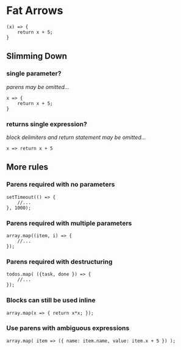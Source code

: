 
# Fat Arrows

```
(x) => {
	return x + 5;
}
```
## Slimming Down

### single parameter?
_parens may be omitted..._
```
x => {
	return x + 5;
}
```

### returns single expression? 
_block delimiters and return statement may be omitted..._
```
x => return x + 5
```

## More rules

### Parens required with no parameters
```
setTimeout(() => {
	//...
}, 1000);
```

### Parens required with multiple parameters
```
array.map((item, i) => {
	//...
});
```

### Parens required with destructuring
```
todos.map( ({task, done }) => {
	//...
});
```

### Blocks can still be used inline
```
array.map(x => { return x*x; });
```

### Use parens with ambiguous expressions
```
array.map( item => ({ name: item.name, value: item.x + 5 }) );
```


